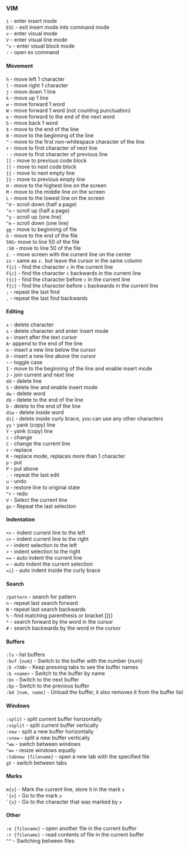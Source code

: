 ### VIM

`i` - enter insert mode  
`ESC` - exit insert mode into command mode  
`v` - enter visual mode  
`V` - enter visual line mode  
`^v` - enter visual block mode  
`:` - open ex command  


#### Movement
`h` - move left 1 character  
`l` - move right 1 character  
`j` - move down 1 line  
`k` - move up 1 line  
`w` - move forward 1 word  
`W` - move forward 1 word (not counting punctuation)  
`e` - move forward to the end of the next word  
`b` - move back 1 word  
`$` - move to the end of the line  
`0` - move to the beginning of the line  
`^` - move to the first non-whitespace character of the line  
`+` - move to first character of next line  
`-` - move to first character of previous line  
`[[` - move to previous code block  
`]]` - move to next code block  
`{{` - move to next empty line  
`}}` - move to previous empty line  
`H` - move to the highest line on the screen  
`M` - move to the middle line on the screen  
`L` - move to the lowest line on the screen  
`^d` - scroll down (half a page)  
`^u` - scroll up (half a page)  
`^y` - scroll up (one line)  
`^e` - scroll down (one line)  
`gg` - move to beginning of file  
`G` - move to the end of the file  
`50G`- move to line 50 of the file  
`:50` - move to line 50 of the file  
`z.` - move screen with the current line on the center  
`zz` - same as `z.` but leave the cursor in the same column  
`f{c}` - find the character `c` in the current line  
`F{c}` - find the character `c` backwards in the current line  
`t{c}` - find the character before `c` in the current line  
`T{c}` - find the character before `c` backwards in the current line  
`;` - repeat the last find  
`,` - repeat the last find backwards  


#### Editing
`x` - delete character  
`s` - delete character and enter insert mode  
`a` - insert after the text cursor  
`A`- append to the end of the line  
`o` - insert a new line below the cursor  
`O` - insert a new line above the cursor  
`~` - toggle case  
`I` - move to the beginning of the line and enable insert mode  
`J` - join current and next line  
`dd` - delete line  
`S` - delete line and enable insert mode  
`dw` - delete word  
`d$` - delete to the end of the line  
`D` - delete to the end of the line  
`diw` - delete inside word  
`di{` - delete inside curly brace, you can use any other characters  
`yy` - yank (copy) line  
`Y` - yank (copy) line  
`c` - change  
`C` - change the current line  
`r` - replace  
`R` - replace mode, replaces more than 1 character  
`p` - put  
`P` - put above  
`.` - repeat the last edit  
`u` - undo  
`U` - restore line to original state  
`^r` - redo  
`V` - Select the current line  
`gv` - Repeat the last selection  


#### Indentation
`<<` - indent current line to the left  
`>>` - indent current line to the right  
`<` - indent selection to the left  
`>` - indent selection to the right  
`==` - auto indent the current line  
`=` - auto indent the current selection  
`=i}` - auto indent inside the curly brace  


#### Search
`/pattern` - search for pattern  
`n` - repeat last search forward  
`N` - repeat last search backwards  
`%` - find matching parenthesis or bracket []{}  
`*` - search forward by the word in the cursor  
`#` - search backwards by the word in the cursor  


#### Buffers
`:ls` - list buffers  
`:buf {num}` - Switch to the buffer with the number {num}  
`:b <TAB>` - Keep pressing tabs to see the buffer names  
`:b <name>` - Switch to the buffer by name  
`:bn` - Switch to the next buffer  
`:bp` - Switch to the previous buffer  
`:bd [num, name]` - Unload the buffer, it also removes it from the buffer list  


#### Windows
`:split` - split current buffer horizontally  
`:vsplit` - split current buffer vertically  
`:new` - split a new buffer horizontally  
`:vnew` - split a new buffer vertically  
`^ww` - switch between windows  
`^w=` - resize windows equally  
`:tabnew {filename}` - open a new tab with the specified file  
`gt` - switch between tabs  


#### Marks
`m{x}` - Mark the current line, store it in the mark `x`  
`'{x}` - Go to the mark `x`  
`` `{x} `` - Go to the character that was marked by `x`  


#### Other
`:e {filename}` - open another file in the current buffer  
`:r {filename}` - read contents of file in the current buffer  
`^^` - Switching between files  
